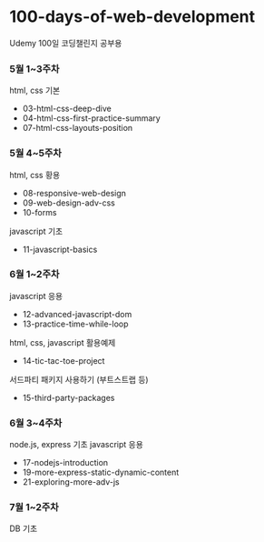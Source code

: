 # 100-days-of-web-development

Udemy 100일 코딩챌린지 공부용

### 5월 1~3주차

html, css 기본

- 03-html-css-deep-dive
- 04-html-css-first-practice-summary
- 07-html-css-layouts-position

### 5월 4~5주차

html, css 황용

- 08-responsive-web-design
- 09-web-design-adv-css
- 10-forms

javascript 기초

- 11-javascript-basics

### 6월 1~2주차

javascript 응용

- 12-advanced-javascript-dom
- 13-practice-time-while-loop

html, css, javascript 활용예제

- 14-tic-tac-toe-project

서드파티 패키지 사용하기 (부트스트랩 등)

- 15-third-party-packages

### 6월 3~4주차

node.js, express 기초
javascript 응용

- 17-nodejs-introduction
- 19-more-express-static-dynamic-content
- 21-exploring-more-adv-js

### 7월 1~2주차

DB 기초
